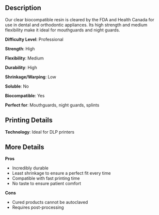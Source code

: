 ﻿## Description

Our clear biocompatible resin is cleared by the FDA and Health Canada for use in dental and orthodontic appliances. Its high strength and medium flexibility make it ideal for mouthguards and night guards.

**Difficulty Level**: Professional

**Strength**: High

**Flexibility**: Medium

**Durability**: High

**Shrinkage/Warping**: Low

**Soluble**: No

**Biocompatible**: Yes

**Perfect for**: Mouthguards, night guards, splints

## Printing Details

**Technology**: Ideal for DLP printers

## More Details

**Pros**

- Incredibly durable
- Least shrinkage to ensure a perfect fit every time
- Compatible with fast printing time
- No taste to ensure patient comfort
 
**Cons**
 - Cured products cannot be autoclaved
 - Requires post-processing

